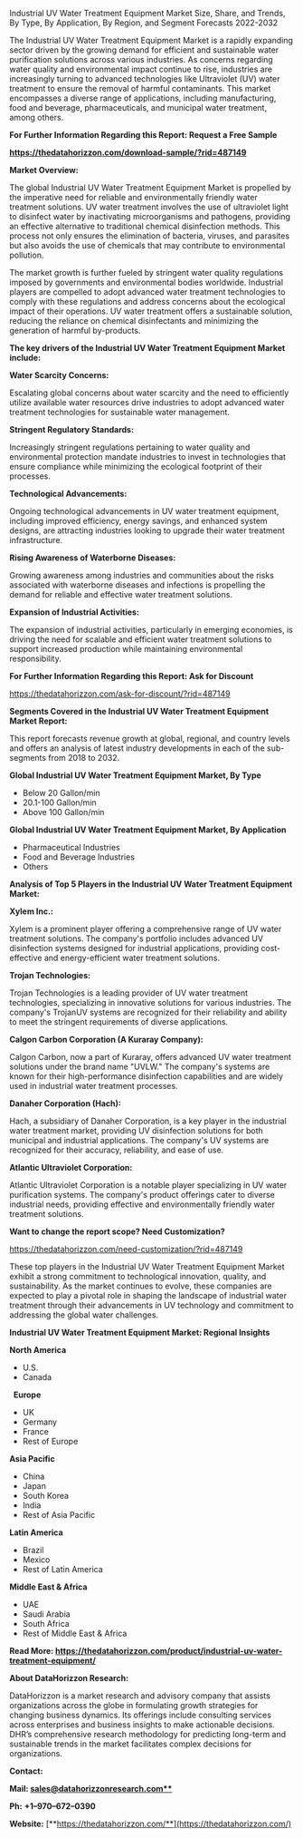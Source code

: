 ﻿Industrial UV Water Treatment Equipment Market Size, Share, and Trends, By Type, By Application, By Region, and Segment Forecasts 2022-2032

The Industrial UV Water Treatment Equipment Market is a rapidly expanding sector driven by the growing demand for efficient and sustainable water purification solutions across various industries. As concerns regarding water quality and environmental impact continue to rise, industries are increasingly turning to advanced technologies like Ultraviolet (UV) water treatment to ensure the removal of harmful contaminants. This market encompasses a diverse range of applications, including manufacturing, food and beverage, pharmaceuticals, and municipal water treatment, among others.

**For Further Information Regarding this Report: Request a Free Sample**	

**https://thedatahorizzon.com/download-sample/?rid=487149**

**Market Overview:**

The global Industrial UV Water Treatment Equipment Market is propelled by the imperative need for reliable and environmentally friendly water treatment solutions. UV water treatment involves the use of ultraviolet light to disinfect water by inactivating microorganisms and pathogens, providing an effective alternative to traditional chemical disinfection methods. This process not only ensures the elimination of bacteria, viruses, and parasites but also avoids the use of chemicals that may contribute to environmental pollution.

The market growth is further fueled by stringent water quality regulations imposed by governments and environmental bodies worldwide. Industrial players are compelled to adopt advanced water treatment technologies to comply with these regulations and address concerns about the ecological impact of their operations. UV water treatment offers a sustainable solution, reducing the reliance on chemical disinfectants and minimizing the generation of harmful by-products.

**The key drivers of the Industrial UV Water Treatment Equipment Market include:**

**Water Scarcity Concerns:**

Escalating global concerns about water scarcity and the need to efficiently utilize available water resources drive industries to adopt advanced water treatment technologies for sustainable water management.

**Stringent Regulatory Standards:**

Increasingly stringent regulations pertaining to water quality and environmental protection mandate industries to invest in technologies that ensure compliance while minimizing the ecological footprint of their processes.

**Technological Advancements:**

Ongoing technological advancements in UV water treatment equipment, including improved efficiency, energy savings, and enhanced system designs, are attracting industries looking to upgrade their water treatment infrastructure.

**Rising Awareness of Waterborne Diseases:**

Growing awareness among industries and communities about the risks associated with waterborne diseases and infections is propelling the demand for reliable and effective water treatment solutions.

**Expansion of Industrial Activities:**

The expansion of industrial activities, particularly in emerging economies, is driving the need for scalable and efficient water treatment solutions to support increased production while maintaining environmental responsibility.

**For Further Information Regarding this Report: Ask for Discount**	

<https://thedatahorizzon.com/ask-for-discount/?rid=487149>

**Segments Covered in the Industrial UV Water Treatment Equipment Market Report:**

This report forecasts revenue growth at global, regional, and country levels and offers an analysis of latest industry developments in each of the sub-segments from 2018 to 2032.

**Global Industrial UV Water Treatment Equipment Market, By Type**

- Below 20 Gallon/min
- 20.1-100 Gallon/min
- Above 100 Gallon/min

**Global Industrial UV Water Treatment Equipment Market, By Application**

- Pharmaceutical Industries
- Food and Beverage Industries
- Others

**Analysis of Top 5 Players in the Industrial UV Water Treatment Equipment Market:**

**Xylem Inc.:**

Xylem is a prominent player offering a comprehensive range of UV water treatment solutions. The company's portfolio includes advanced UV disinfection systems designed for industrial applications, providing cost-effective and energy-efficient water treatment solutions.

**Trojan Technologies:**

Trojan Technologies is a leading provider of UV water treatment technologies, specializing in innovative solutions for various industries. The company's TrojanUV systems are recognized for their reliability and ability to meet the stringent requirements of diverse applications.

**Calgon Carbon Corporation (A Kuraray Company):**

Calgon Carbon, now a part of Kuraray, offers advanced UV water treatment solutions under the brand name "UVLW." The company's systems are known for their high-performance disinfection capabilities and are widely used in industrial water treatment processes.

**Danaher Corporation (Hach):**

Hach, a subsidiary of Danaher Corporation, is a key player in the industrial water treatment market, providing UV disinfection solutions for both municipal and industrial applications. The company's UV systems are recognized for their accuracy, reliability, and ease of use.

**Atlantic Ultraviolet Corporation:**

Atlantic Ultraviolet Corporation is a notable player specializing in UV water purification systems. The company's product offerings cater to diverse industrial needs, providing effective and environmentally friendly water treatment solutions.

**Want to change the report scope? Need Customization?**

<https://thedatahorizzon.com/need-customization/?rid=487149>

These top players in the Industrial UV Water Treatment Equipment Market exhibit a strong commitment to technological innovation, quality, and sustainability. As the market continues to evolve, these companies are expected to play a pivotal role in shaping the landscape of industrial water treatment through their advancements in UV technology and commitment to addressing the global water challenges.

**Industrial UV Water Treatment Equipment Market: Regional Insights**

**North America**

- U.S.
- Canada

` `**Europe**

- UK
- Germany
- France
- Rest of Europe

**Asia Pacific**

- China
- Japan
- South Korea
- India
- Rest of Asia Pacific

**Latin America**

- Brazil
- Mexico
- Rest of Latin America

**Middle East & Africa**

- UAE
- Saudi Arabia
- South Africa
- Rest of Middle East & Africa

**Read More: <https://thedatahorizzon.com/product/industrial-uv-water-treatment-equipment/>**

**About DataHorizzon Research:**

DataHorizzon is a market research and advisory company that assists organizations across the globe in formulating growth strategies for changing business dynamics. Its offerings include consulting services across enterprises and business insights to make actionable decisions. DHR’s comprehensive research methodology for predicting long-term and sustainable trends in the market facilitates complex decisions for organizations.

**Contact:**

**Mail: [sales@datahorizzonresearch.com**](mailto:sales@datahorizzonresearch.com)**

**Ph:** **+1–970–672–0390**

**Website:** [**https://thedatahorizzon.com/**](https://thedatahorizzon.com/)

